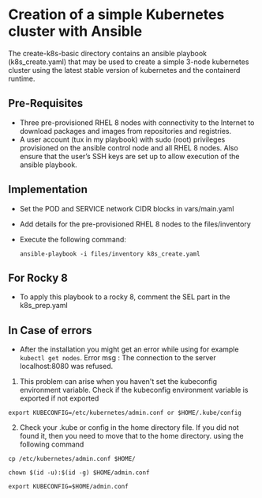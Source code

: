 # Creation of a simple Kubernetes cluster with Ansible

The create-k8s-basic directory contains an ansible playbook (k8s_create.yaml) that may be used to create a simple 3-node kubernetes cluster using the latest stable version of kubernetes and the containerd runtime.

## Pre-Requisites
- Three pre-provisioned RHEL 8 nodes with connectivity to the Internet to download packages and images from repositories and registries.
- A user account (tux in my playbook) with sudo (root) privileges provisioned on the ansible control node and all RHEL 8 nodes. Also ensure that the user’s SSH keys are set up to allow execution of the ansible playbook.

## Implementation
- Set the POD and SERVICE network CIDR blocks in vars/main.yaml
- Add details for the pre-provisioned RHEL 8 nodes to the files/inventory
- Execute the following command:

      ansible-playbook -i files/inventory k8s_create.yaml

## For Rocky 8
- To apply this playbook to a rocky 8, comment the SEL part in the k8s_prep.yaml

## In Case of errors
- After the installation you might get an error while using for example ```kubectl get nodes```. 
Error msg : The connection to the server localhost:8080 was refused.
1. This problem can arise when you haven't set the kubeconfig environment variable.
 Check if the kubeconfig environment variable is exported if not exported
```
export KUBECONFIG=/etc/kubernetes/admin.conf or $HOME/.kube/config
```
2. Check your  .kube or config in the home directory file. If you did not found it, then you need to move that to the home directory. using the following command
```
cp /etc/kubernetes/admin.conf $HOME/
```

```
chown $(id -u):$(id -g) $HOME/admin.conf
```

```
export KUBECONFIG=$HOME/admin.conf
```
